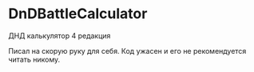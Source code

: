 # DnDBattleCalculator
ДНД калькулятор 4 редакция

Писал на скорую руку для себя. Код ужасен и его не рекомендуется читать никому.
